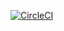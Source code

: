 [![CircleCI](https://circleci.com/gh/omerfarukozdemir/lwc-practices-1/tree/master.svg?style=svg)](https://circleci.com/gh/omerfarukozdemir/lwc-practices-1/tree/master)
